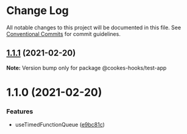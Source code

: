 # Change Log

All notable changes to this project will be documented in this file.
See [Conventional Commits](https://conventionalcommits.org) for commit guidelines.

## [1.1.1](https://github.com/dan-cooke/cookes-hooks/compare/v1.1.0...v1.1.1) (2021-02-20)

**Note:** Version bump only for package @cookes-hooks/test-app





# 1.1.0 (2021-02-20)


### Features

* useTimedFunctionQueue ([e9bc81c](https://github.com/dan-cooke/cookes-hooks/commit/e9bc81cfc72829e5f9239fe4e5990ef5ee95ed56))
